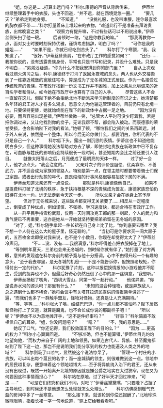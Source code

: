 　　“姐，你这是……打算出远门吗？”科尔.康德的声音从背后传来。
　　伊蒂丝继续整理着手中的衣服，头也不回道，“并不远，就在西境晃悠一圈。”
　　“要几天？”弟弟走到她身旁。
　　“不知道。”
　　“没挑礼服，也没带束腰，连你最喜欢的胸衣都不带……”科尔打量着床上堆起来的衣物，“难道此行不是准备去拜访贵族，出席晚宴之类？”
　　“观察力有提升嘛，不过有些话可以不用说出来。”伊蒂丝侧头扫了他一眼。
　　后者顿时一缩，“这是你教我的嘛。”
　　“那我再教你一点，面对女士时要时刻保持优雅，谨慎考虑措辞，明白了吗？”
　　“可你是我的姐姐……”
　　“如果不是，你就已经吃到苦头了。”
　　科尔打了个寒颤，“我、我知道了。”
　　“很好，”伊蒂丝耸耸肩，“在市政厅工作的感觉如何？”
　　“还行……我按你说的，没有透露贵族身份，平常也只是书写和记录，并没什么难处。只是我不明白……”弟弟迟疑道，“你为什么不把我安排到你的部门里？”
　　自从上次观看过炮火演习之后，科尔.康德终于打消了返回永夜城的念头，两人也从外交楼搬到了一栋靠近城堡的宽敞住宅中，算是成为了无冬城的正式居民。作为一名接受过传统教育的贵族，在市政厅找到一份文书工作并不困难，加上父亲从北境调来的近百名学者和侍从，如今她在市政厅中也算有了自己的人手。
　　尽管这些人不会一直留在这儿，但陛下绝不会拒绝北地不断派来学习新制度的有识之士，她清楚那名年轻的君王对人才有多么渴求，愿意全力为他输送管理者的，目前仍只有北境一地。只要保持更替，她就始终能在陛下的新政体中占据一足之地。
　　“因为没有必要，而且容易出现差错，”伊蒂丝微微一笑，“总管大人平时可没少盯着我，若是把你调过来，又让他找到你的岔子，无论我帮不帮，都会陷入被动。而康德家的荣誉受损，也会影响陛下对我的看法。”她顿了顿，“哪怕我们之间的关系再疏远，对于外人来说，依然是一个整体。所以今后无论你做什么，都要明白，你所代表的不只是自己一个人。”
　　科尔低下头，露出一副沉思的表情。伊蒂丝也不知道他能明白多少，但这种事情她没法帮助对方去了解，即使封地贵族在新政体中已不复存在，可血脉与姓氏的影响仍会持续很长一段时间，甚至短期内会比之前还要引人注目。
　　就像太阳落山之后，月亮便成了最明亮的天体一样。
　　过了好一会儿，他才点点头，“我会注意的。”
　　父亲对次子的评价是胆怯、优柔寡断、不善武力，并不适合成为家族的领路人。特别是第一点，在领主随时都要带着骑士们保卫家园，或者出行劫掠的年代，畏畏缩缩的行事风格很容易招致下属的不满。
　　伊蒂丝知道父亲还有一点没说。
　　那就是科尔.康德像他自己。
　　如果不是提费科打破了北境的秩序，急于扶持根基不深的贵族成为盟友，康德家族恐怕仍旧待在北地一角，远无法走到今天这一步。
　　所以父亲才会在她身上寄予厚望。
　　但对于无冬城来说，这些缺点都变得无关紧要了……相反从一定程度上，倒变成了种优点，例如谨慎、不张扬、学习速度快，都适合待在市政厅工作。
　　从一群平民手持雪粉武器，仅用一天时间攻克王都的那一刻起，个人的武力和勇气便已不再重要，这亦是她从一开始就坚持要把弟弟留在无冬城的原因。
　　“对了，姐，”科尔随手拿起一件长裙在自己身上比了比，“你到底要去哪里？我不想一个人待在这么大的屋子里，怪无聊的。”
　　“当初可是你要求买一间大房子的，五百枚金龙即便对我来说，也不是个小数目，你现在却觉得太大了？”伊蒂丝冷声问。
　　“不……没、没有……我很满意，”科尔吓得差点把衣服掉在了地上。
　　“等到明年夏天，三弟也会来无冬城的，到时候你就有伴了。”她打量了对方两眼，意外的发现遮在科尔身前的裙子竟与他十分搭调，心中不由得升起一个有趣的念头，“至于我去哪里，是无冬城的机密——不是不能告诉你，但按照老规矩，你得付出一定的代价。”
　　科尔犹豫了片刻，这种以报偿换情报的小游戏他并不陌生，受到的捉弄也不少，但最后好奇心仍然压倒了心中的那一丝惧意，“我想听。”
　　伊蒂丝扬起了嘴角，“西境大雪山，同第一军一起行动。”
　　他诧异道，“你是说赤水河的源头吗？那里有什么？”
　　“未知的混合种怪物，或是异族敌人，总之遇到什么都不稀奇，”她将会议中有关塔其拉遗民提供的情报简单讲述了一遍，“而我们也多了一群触手盟友，怪物对怪物，还真是让人充满期待。”
　　“等、等等……”科尔张大了嘴，结结巴巴道，“你一点儿都不害怕吗？陛下居然和怪物打上了交道，就算是魔鬼，也不会长成你说的那副样子吧！”
　　“所以呢？”伊蒂丝不以为意地摊开手，“这不是件好事吗？”
　　“好事？”科尔简直不敢相信自己的耳朵，“姐，你没问题吧？”
　　“嗯？”
　　“不，我的意思是……”
　　她叹了口气，“你还记得，我们投效国王陛下的目的么？”
　　“因为……更高的权力？”科尔小心翼翼回道。
　　“不够准确，但也不能算错，”伊蒂丝目光灼灼地望向他，“而权力来自于广阔的土地和领民，如果连古代人、异族、甚至魔鬼都站到了陛下这一边，那岂不是说明我们能分享到的权力也能遍及人类之外的地域？”
　　科尔倒吸了口凉气，显然被这个说法惊呆了。
　　“管理一个村庄的小贵族，可以叫出每个扈民的名字；而一座城镇的领主，则很难做到这一点。领地中的居民越复杂，便意味着这个领地越博大……至于将异族纳入治下的君王，还从来没有出现过，既然一开始离开北境的原因就是嫌公爵之地实在太过狭窄，现在又为何要因这种事情而担心？”
　　科尔站在原地，过了好半天才回过神来，“可是……”
　　“可是它们终究和我们不同，对吧？”伊蒂丝撇撇嘴，“只要陛下占据了主导地位，到时候还不是他想怎么处理就怎么处理么。”
　　科尔仿佛感到暖气充盈的房间中多了一丝寒意。
　　“那么接下来，就该轮到你偿还报酬了，”北地珍珠微眯眼睛，指着长裙一字一句地说道，“穿上它给我看看吧。”